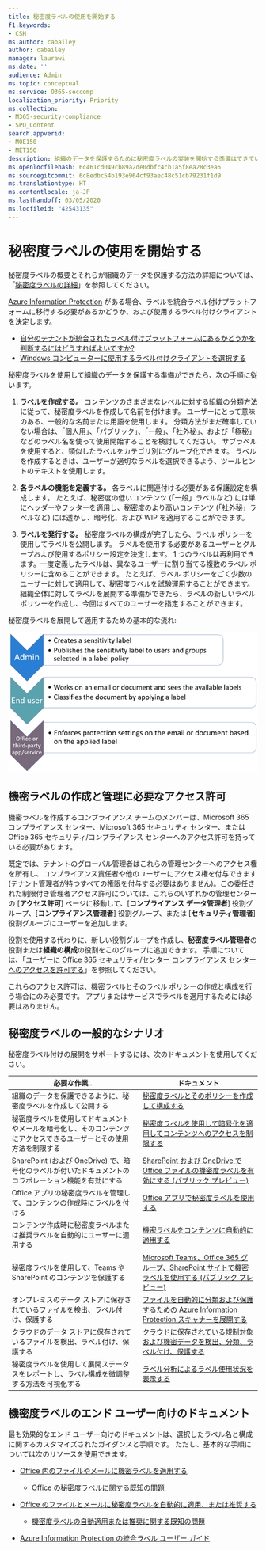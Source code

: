 ```yaml
---
title: 秘密度ラベルの使用を開始する
f1.keywords:
- CSH
ms.author: cabailey
author: cabailey
manager: laurawi
ms.date: ''
audience: Admin
ms.topic: conceptual
ms.service: O365-seccomp
localization_priority: Priority
ms.collection:
- M365-security-compliance
- SPO_Content
search.appverid:
- MOE150
- MET150
description: 組織のデータを保護するために秘密度ラベルの実装を開始する準備はできていますが、どこから始めればよいかわかりませんか? ラベル付けの移行に役立つ実用的なガイダンスをお読みください。
ms.openlocfilehash: 6c461cd049cb89a2de0dbfc4cb1a5f8ea28c3ea6
ms.sourcegitcommit: 6c8edbc54b193e964cf93aec48c51cb79231f1d9
ms.translationtype: HT
ms.contentlocale: ja-JP
ms.lasthandoff: 03/05/2020
ms.locfileid: "42543135"
---
```

# <a name="get-started-with-sensitivity-labels"></a>秘密度ラベルの使用を開始する

秘密度ラベルの概要とそれらが組織のデータを保護する方法の詳細については、「[秘密度ラベルの詳細](sensitivity-labels.md)」を参照してください。

[Azure Information Protection](https://docs.microsoft.com/azure/information-protection/what-is-information-protection) がある場合、ラベルを統合ラベル付けプラットフォームに移行する必要があるかどうか、および使用するラベル付けクライアントを決定します。
- [自分のテナントが統合されたラベル付けプラットフォームにあるかどうかを判断するにはどうすればよいですか?](https://docs.microsoft.com/azure/information-protection/faqs#how-can-i-determine-if-my-tenant-is-on-the-unified-labeling-platform)
- [Windows コンピューターに使用するラベル付けクライアントを選択する](https://docs.microsoft.com/azure/information-protection/rms-client/use-client#choose-which-labeling-client-to-use-for-windows-computers)

秘密度ラベルを使用して組織のデータを保護する準備ができたら、次の手順に従います。

1. **ラベルを作成する。** コンテンツのさまざまなレベルに対する組織の分類方法に従って、秘密度ラベルを作成して名前を付けます。 ユーザーにとって意味のある、一般的な名前または用語を使用します。 分類方法がまだ確率していない場合は、「個人用」、「パブリック」、「一般」、「社外秘」、および「極秘」などのラベル名を使って使用開始することを検討してください。 サブラベルを使用すると、類似したラベルをカテゴリ別にグループ化できます。 ラベルを作成するときは、ユーザーが適切なラベルを選択できるよう、ツールヒントのテキストを使用します。

2. **各ラベルの機能を定義する。** 各ラベルに関連付ける必要がある保護設定を構成します。 たとえば、秘密度の低いコンテンツ (「一般」ラベルなど) には単にヘッダーやフッターを適用し、秘密度のより高いコンテンツ (「社外秘」ラベルなど) には透かし、暗号化、および WIP を適用することができます。

3. **ラベルを発行する。** 秘密度ラベルの構成が完了したら、ラベル ポリシーを使用してラベルを公開します。 ラベルを使用する必要があるユーザーとグループおよび使用するポリシー設定を決定します。 1 つのラベルは再利用できます。一度定義したラベルは、異なるユーザーに割り当てる複数のラベル ポリシーに含めることができます。 たとえば、ラベル ポリシーをごく少数のユーザーに対して適用して、秘密度ラベルを試験運用することができます。 組織全体に対してラベルを展開する準備ができたら、ラベルの新しいラベル ポリシーを作成し、今回はすべてのユーザーを指定することができます。

秘密度ラベルを展開して適用するための基本的な流れ:

![秘密度ラベルのワークフローを示す図](../media/Sensitivity-label-flow.png)

## <a name="permissions-required-to-create-and-manage-sensitivity-labels"></a>機密ラベルの作成と管理に必要なアクセス許可

機密ラベルを作成するコンプライアンス チームのメンバーは、Microsoft 365 コンプライアンス センター、Microsoft 365 セキュリティ センター、または Office 365 セキュリティ/コンプライアンス センターへのアクセス許可を持っている必要があります。 

既定では、テナントのグローバル管理者はこれらの管理センターへのアクセス権を所有し、コンプライアンス責任者や他のユーザーにアクセス権を付与できます (テナント管理者が持つすべての権限を付与する必要はありません)。この委任された制限付き管理者アクセス許可については、これらのいずれかの管理センターの [**アクセス許可**] ページに移動して、[**コンプライアンス データ管理者**] 役割グループ、[**コンプライアンス管理者**] 役割グループ、または [**セキュリティ管理者**] 役割グループにユーザーを追加します。

役割を使用する代わりに、新しい役割グループを作成し、**秘密度ラベル管理者**の役割または**組織の構成**の役割をこのグループに追加できます。 手順については、「[ユーザーに Office 365 セキュリティ/センター コンプライアンス センターへのアクセスを許可する](https://docs.microsoft.com/microsoft-365/security/office-365-security/grant-access-to-the-security-and-compliance-center)」を参照してください。

これらのアクセス許可は、機密ラベルとそのラベル ポリシーの作成と構成を行う場合にのみ必要です。 アプリまたはサービスでラベルを適用するためには必要はありません。

## <a name="common-scenarios-for-sensitivity-labels"></a>秘密度ラベルの一般的なシナリオ

秘密度ラベル付けの展開をサポートするには、次のドキュメントを使用してください。

|必要な作業...|ドキュメント|
|----------------|---------------|
|組織のデータを保護できるように、秘密度ラベルを作成して公開する|[秘密度ラベルとそのポリシーを作成して構成する](create-sensitivity-labels.md)|
|秘密度ラベルを使用してドキュメントやメールを暗号化し、そのコンテンツにアクセスできるユーザーとその使用方法を制限する |[秘密度ラベルを使用して暗号化を適用してコンテンツへのアクセスを制限する](encryption-sensitivity-labels.md)|
|SharePoint (および OneDrive) で、暗号化のラベルが付いたドキュメントのコラボレーション機能を有効にする | [SharePoint および OneDrive で Office ファイルの機密度ラベルを有効にする (パブリック プレビュー)](sensitivity-labels-sharepoint-onedrive-files.md)
|Office アプリの秘密度ラベルを管理して、コンテンツの作成時にラベルを付ける |[Office アプリで秘密度ラベルを使用する](sensitivity-labels-office-apps.md)|
|コンテンツ作成時に秘密度ラベルまたは推奨ラベルを自動的にユーザーに適用する | [機密ラベルをコンテンツに自動的に適用する](apply-sensitivity-label-automatically.md)|
|秘密度ラベルを使用して、Teams や SharePoint のコンテンツを保護する |[Microsoft Teams、Office 365 グループ、SharePoint サイトで機密ラベルを使用する (パブリック プレビュー)](sensitivity-labels-teams-groups-sites.md)|
|オンプレミスのデータ ストアに保存されているファイルを検出、ラベル付け、保護する |[ファイルを自動的に分類および保護するための Azure Information Protection スキャナーを展開する](https://docs.microsoft.com/azure/information-protection/deploy-aip-scanner)|
|クラウドのデータ ストアに保存されているファイルを検出、ラベル付け、保護する|[クラウドに保存されている規制対象および機密データを検出、分類、ラベル付け、保護する](https://docs.microsoft.com/cloud-app-security/best-practices#discover-classify-label-and-protect-regulated-and-sensitive-data-stored-in-the-cloud)|
|秘密度ラベルを使用して展開ステータスをレポートし、ラベル構成を微調整する方法を可視化する|[ラベル分析によるラベル使用状況を表示する](label-analytics.md)|


## <a name="end-user-documentation-for-sensitivity-labels"></a>機密度ラベルのエンド ユーザー向けのドキュメント

最も効果的なエンド ユーザー向けのドキュメントは、選択したラベル名と構成に関するカスタマイズされたガイダンスと手順です。 ただし、基本的な手順については次のリソースを使用できます。   

- [Office 内のファイルやメールに機密ラベルを適用する](https://support.office.com/article/apply-sensitivity-labels-to-your-files-and-email-in-office-2f96e7cd-d5a4-403b-8bd7-4cc636bae0f9)
    - [Office の秘密度ラベルに関する既知の問題](https://support.office.com/en-us/article/known-issues-with-sensitivity-labels-in-office-b169d687-2bbd-4e21-a440-7da1b2743edc)

- [Office のファイルとメールに秘密度ラベルを自動的に適用、または推奨する](https://support.office.com/article/automatically-apply-or-recommend-sensitivity-labels-to-your-files-and-emails-in-office-622e0d9c-f38c-470a-bcdb-9e90b24d71a1)
    - [機密度ラベルの自動適用または推奨に関する既知の問題](https://support.office.com/article/known-issues-with-automatically-applying-or-recommending-sensitivity-labels-451698ae-311b-4d28-83aa-a839a66f6efc)

- [Azure Information Protection の統合ラベル ユーザー ガイド](https://docs.microsoft.com/azure/information-protection/rms-client/clientv2-user-guide)



